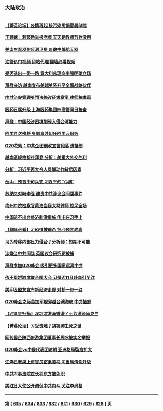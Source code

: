 ### 大陆政治
---
#### [【菁英论坛】疫情再起 核污染甩锅雷暴哮喘](../../pages/ncid277/n14070625.md?09111245) 
#### [于建嵘：若鼓励举报老师 天天是教师节也没用](../../pages/ncid277/n14071021.md?09111245) 
#### [美太空军发射侦测卫星 追踪中俄航天器](../../pages/ncid277/n14071018.md?09111245) 
#### [油管热门视频 网站代理 翻墙必看视频](http://138.2.39.72:81/youtube.html?epic-marker?09111245)
#### [是否退出一带一路 意大利总理向李强明确立场](../../pages/ncid277/n14071000.md?09111245) 
#### [拜登来访 越南宣布美越关系升至全面战略伙伴](../../pages/ncid277/n14070981.md?09111245) 
#### [中共治安管理处罚法修改征求意见 律师被噤声](../../pages/ncid277/n14070976.md?09111245) 
#### [医药反腐升级 上海医药集团四高管同日被查](../../pages/ncid277/n14070923.md?09111245) 
#### [拜登：中国经济困境削弱入侵台湾能力](../../pages/ncid277/n14070971.md?09111245) 
#### [阿里再次换将 张勇意外卸任阿里云职务](../../pages/ncid277/n14070969.md?09111245) 
#### [G20花絮：中共企图删改宣言段落 遭抵制](../../pages/ncid277/n14070960.md?09111245) 
#### [越南高规格接待拜登 分析：美重大外交胜利](../../pages/ncid277/n14070872.md?09111245) 
#### [分析：习近平两大令人费解动作背后因素](../../pages/ncid277/n14070510.md?09111245) 
#### [岳山：预言中的兵变 习近平的“心病”](../../pages/ncid277/n14070677.md?09111245) 
#### [苏纳克对峙李强 谴责中共涉议会间谍事件](../../pages/ncid277/n14070806.md?09111245) 
#### [梅州中院检察官黄浩当庭大骂律师 惊呆全场](../../pages/ncid277/n14070747.md?09111245) 
#### [中国迟不出台经济刺激措施 传卡在习手上](../../pages/ncid277/n14070575.md?09111245) 
#### [【翻墙必看】习恐惧被暗杀 担心预言成真](../../pages/ncid277/n14070669.md?09111245) 
#### [习为转移内部压力侵台？分析师：短期不可能](../../pages/ncid277/n14070593.md?09111245) 
#### [涉嫌当中共间谍 英国议会研究员被捕](../../pages/ncid277/n14070626.md?09111245) 
#### [拜登参加G20峰会 吸引更多国家远离中共](../../pages/ncid277/n14070608.md?09111245) 
#### [传王毅将缺席联合国大会 习是否11月赴美引关注](../../pages/ncid277/n14070607.md?09111245) 
#### [美印及盟友宣布新经济走廊 对抗一带一路](../../pages/ncid277/n14070589.md?09111245) 
#### [G20峰会之际美加军舰穿越台湾海峡 中共恼怒](../../pages/ncid277/n14070587.md?09111245) 
#### [【时事金扫描】深圳泄洪淹香港？王芳激怒乌克兰](../../pages/ncid277/n14070508.md?09111245) 
#### [【菁英论坛】习受责难？胡锦涛生死之谜](../../pages/ncid277/n14070502.md?09111245) 
#### [网传国企陕西旅游集团董事长周冰被实名举报](../../pages/ncid277/n14070405.md?09111245) 
#### [G20峰会vs中俄代表团访朝 亚洲格局裂痕扩大](../../pages/ncid277/n14070474.md?09111245) 
#### [江泽民老巢上海官员密集落马 习当局清洗升级](../../pages/ncid277/n14069962.md?09111245) 
#### [中共军事法院院长程东方被免职](../../pages/ncid277/n14069888.md?09111245) 
#### [美驻日大使公开调侃中共内斗 关注李尚福](../../pages/ncid277/n14070509.md?09111245) 

---
#### 第 [ [635](./635.md?09111245) / [634](./634.md?09111245) / [633](./633.md?09111245) / [632](./632.md?09111245) / [631](./631.md?09111245) / [630](./630.md?09111245) / [629](./629.md?09111245) / [628](./628.md?09111245) ] 页
